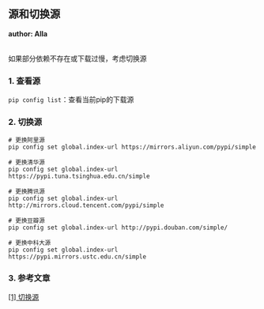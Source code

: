 ## 源和切换源

**author: Alla**

<br>
如果部分依赖不存在或下载过慢，考虑切换源

### 1. 查看源
`pip config list`：查看当前pip的下载源

### 2. 切换源
```shell
# 更换阿里源
pip config set global.index-url https://mirrors.aliyun.com/pypi/simple

# 更换清华源
pip config set global.index-url https://pypi.tuna.tsinghua.edu.cn/simple

# 更换腾讯源
pip config set global.index-url http://mirrors.cloud.tencent.com/pypi/simple

# 更换豆瓣源
pip config set global.index-url http://pypi.douban.com/simple/

# 更换中科大源
pip config set global.index-url https://pypi.mirrors.ustc.edu.cn/simple
```

### 3. 参考文章
[[1] 切换源](https://blog.csdn.net/weixin_43575792/article/details/132637502)